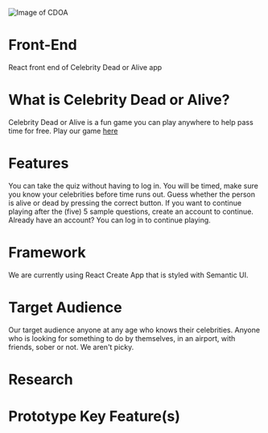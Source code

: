 ![Image of CDOA](https://res.cloudinary.com/studio-mogwai/image/upload/v1567102017/cdoa_logo.png)
# Front-End
React front end of Celebrity Dead or Alive app

# What is Celebrity Dead or Alive?
Celebrity Dead or Alive is a fun game you can play anywhere to help pass time for free. Play our game [here](https://pedantic-bardeen-27d080.netlify.com/)

# Features
You can take the quiz without having to log in.
You will be timed, make sure you know your celebrities before time runs out.
Guess whether the person is alive or dead by pressing the correct button.
If you want to continue playing after the (five) 5 sample questions, create an account to continue. 
Already have an account? You can log in to continue playing.

# Framework
We are currently using React Create App that is styled with Semantic UI.

# Target Audience
Our target audience anyone at any age who knows their celebrities. 
Anyone who is looking for something to do by themselves, in an airport, with friends, sober or not. We aren't picky.

# Research

# Prototype Key Feature(s)
